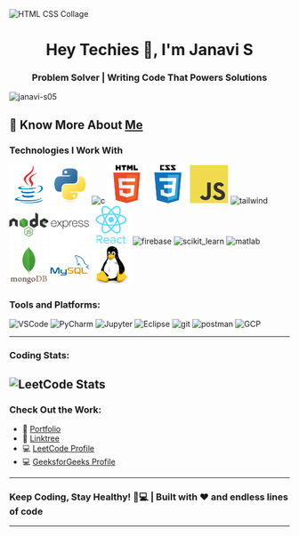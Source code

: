 <img src="https://i.imgur.com/TDrfjm0.jpg" style="width: 100%; height: 250px; object-fit: cover;" alt="HTML CSS Collage">
<h1 align="center">Hey Techies 👋, I'm Janavi S</h1>
<h3 align="center">Problem Solver | Writing Code That Powers Solutions</h3>

<p align="left"> <img src="https://komarev.com/ghpvc/?username=janavi-s05&label=Profile%20views&color=0e75b6&style=flat" alt="janavi-s05" /> </p>

 📄 Know More About [Me](https://drive.google.com/file/d/1_luZ5WKLZDZqQW_YgdCHxBFIGWY5XhJw/view?usp=drive_link)
---

<h3 align="left">Technologies I Work With</h3>
<p align="left">
  <img src="https://raw.githubusercontent.com/devicons/devicon/master/icons/java/java-original.svg" alt="java" width="70" height="70"/>
  <img src="https://raw.githubusercontent.com/devicons/devicon/master/icons/python/python-original.svg" alt="python" width="70" height="70"/>
  <img src="https://img.icons8.com/?size=100&id=40670&format=png&color=000000" alt="c" width="70" height="70"/>
  <img src="https://raw.githubusercontent.com/devicons/devicon/master/icons/html5/html5-original-wordmark.svg" alt="html5" width="70" height="70"/> 
  <img src="https://raw.githubusercontent.com/devicons/devicon/master/icons/css3/css3-original-wordmark.svg" alt="css3" width="70" height="70"/> 
  <img src="https://raw.githubusercontent.com/devicons/devicon/master/icons/javascript/javascript-original.svg" alt="javascript" width="70" height="70"/> 
  <img src="https://www.vectorlogo.zone/logos/tailwindcss/tailwindcss-icon.svg" alt="tailwind" width="70" height="70"/> 
    <img src="https://raw.githubusercontent.com/devicons/devicon/master/icons/nodejs/nodejs-original-wordmark.svg" alt="nodejs" width="70" height="70"/> 
    <img src="https://raw.githubusercontent.com/devicons/devicon/master/icons/express/express-original-wordmark.svg" alt="express" width="70" height="70"/> 
    <img src="https://raw.githubusercontent.com/devicons/devicon/master/icons/react/react-original-wordmark.svg" alt="react" width="70" height="70"/> 
    <img src="https://www.vectorlogo.zone/logos/firebase/firebase-icon.svg" alt="firebase" width="70" height="70"/> 
  <img src="https://upload.wikimedia.org/wikipedia/commons/0/05/Scikit_learn_logo_small.svg" alt="scikit_learn" width="70" height="70"/> 
    <img src="https://upload.wikimedia.org/wikipedia/commons/2/21/Matlab_Logo.png" alt="matlab" width="70" height="70"/> 
    <img src="https://raw.githubusercontent.com/devicons/devicon/master/icons/mongodb/mongodb-original-wordmark.svg" alt="mongodb" width="70" height="70"/> 
    <img src="https://raw.githubusercontent.com/devicons/devicon/master/icons/mysql/mysql-original-wordmark.svg" alt="mysql" width="70" height="70"/> 
    <img src="https://raw.githubusercontent.com/devicons/devicon/master/icons/linux/linux-original.svg" alt="linux" width="70" height="70"/> 

### Tools and Platforms:
<p align="left">
<img src="https://img.icons8.com/?size=96&id=0OQR1FYCuA9f&format=png" alt="VSCode" width="70" height="70"/>
    <img src="https://img.icons8.com/?size=96&id=vinpBD5oA3b4&format=png" alt="PyCharm" width="70" height="70"/>
<img src="https://upload.wikimedia.org/wikipedia/commons/thumb/3/38/Jupyter_logo.svg/500px-Jupyter_logo.svg.png" alt="Jupyter" width="70" height="70"/>
<img src="https://img.icons8.com/?size=160&id=rPAHs7H1vriV&format=png" alt="Eclipse" width="70" height="70"/>
    <img src="https://www.vectorlogo.zone/logos/git-scm/git-scm-icon.svg" alt="git" width="70" height="70"/> 
    <img src="https://www.vectorlogo.zone/logos/getpostman/getpostman-icon.svg" alt="postman" width="70" height="70"/> 
    <img src="https://img.icons8.com/?size=96&id=WHRLQdbEXQ16&format=png" alt="GCP" width="70" height="70"/>

</p>


---

### Coding Stats:
![LeetCode Stats](https://leetcard.jacoblin.cool/janavisivakumar05?theme=nord&font=Noto%20Sans%20Hebrew)
---

### Check Out the Work:
- 📍 [Portfolio](https://janavi-s05.github.io/Portfolio/)
- 🔗 [Linktree](https://linktr.ee/janavi_s)
- 💻 [LeetCode Profile](https://leetcode.com/u/janavisivakumar05/)
- 💻 [GeeksforGeeks Profile](https://www.geeksforgeeks.org/user/janavisivakumar05/)

---

### Keep Coding, Stay Healthy! 💚💻 | Built with ❤ and endless lines of code


---
